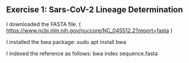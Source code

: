 ## Exercise 1: Sars-CoV-2 Lineage Determination

I downloaded the FASTA file. ( https://www.ncbi.nlm.nih.gov/nuccore/NC_045512.2?report=fasta )

I installed the bwa package: sudo apt install bwa

I indexed the reference as follows: bwa index sequence.fasta

